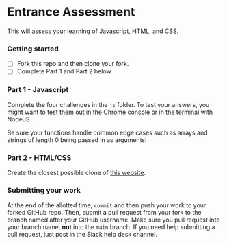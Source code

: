 
# Entrance Assessment

This will assess your learning of Javascript, HTML, and CSS. 

### Getting started

- [ ] Fork this repo and then clone your fork.
- [ ] Complete Part 1 and Part 2 below

### Part 1 - Javascript

Complete the four challenges in the `js` folder. To test your answers, you might want to test them out in the Chrome console or in the terminal with NodeJS. 

Be sure your functions handle common edge cases such as arrays and strings of length 0 being passed in as arguments!


### Part 2 - HTML/CSS

Create the closest possible clone of [this website](https://www.geico.com/). 

### Submitting your work

At the end of the allotted time, `commit` and then push your work to your forked GitHub repo. Then, submit a pull request from your fork to the branch named after your GitHub username. Make sure you pull request into your branch name, **not** into the `main` branch. If you need help submitting a pull request, just post in the Slack help desk channel.


